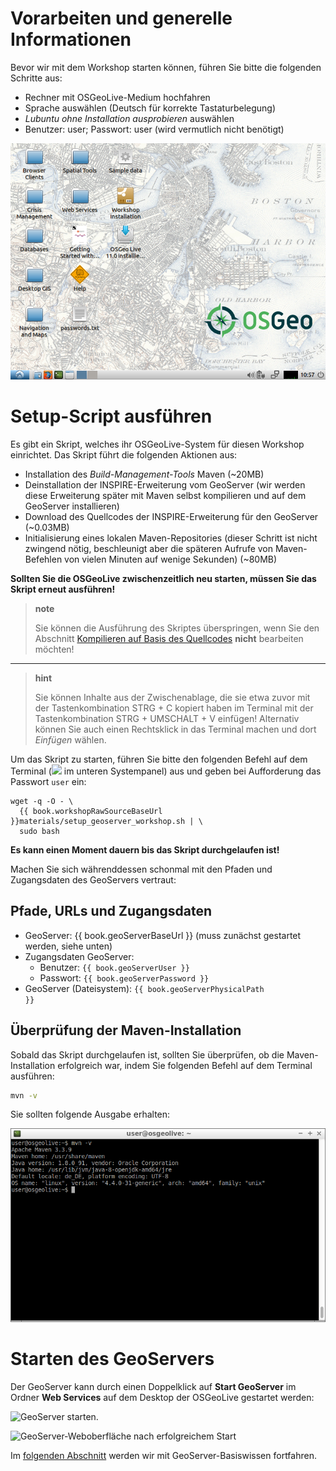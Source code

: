 # Vorarbeiten und generelle Informationen

Bevor wir mit dem Workshop starten können, führen Sie bitte die folgenden Schritte
aus:

* Rechner mit OSGeoLive-Medium hochfahren
* Sprache auswählen (Deutsch für korrekte Tastaturbelegung)
* *Lubuntu ohne Installation ausprobieren* auswählen
* Benutzer: user; Passwort: user (wird vermutlich nicht benötigt)

![Die Startansicht der OSGeo Live {{ book.osGeoLiveVersion }} auf Ihrem Rechner.](../assets/startview.png)

# Setup-Script ausführen

Es gibt ein Skript, welches ihr OSGeoLive-System für diesen Workshop einrichtet.
Das Skript führt die folgenden Aktionen aus:

* Installation des *Build-Management-Tools* Maven (~20MB)
* Deinstallation der INSPIRE-Erweiterung vom GeoServer (wir werden diese Erweiterung
  später mit Maven selbst kompilieren und auf dem GeoServer installieren)
* Download des Quellcodes der INSPIRE-Erweiterung für den GeoServer (~0.03MB)
* Initialisierung eines lokalen Maven-Repositories (dieser Schritt ist nicht
  zwingend nötig, beschleunigt aber die späteren Aufrufe von Maven-Befehlen von
  vielen Minuten auf wenige Sekunden) (~80MB)

**Sollten Sie die OSGeoLive zwischenzeitlich neu starten, müssen Sie das Skript erneut ausführen!**

> **note**
>
> Sie können die Ausführung des Skriptes überspringen, wenn Sie den Abschnitt [Kompilieren auf Basis des Quellcodes](../basics/compilesource.md) **nicht** bearbeiten möchten!

----

> **hint**
>
> Sie können Inhalte aus der Zwischenablage, die sie etwa zuvor mit der
> Tastenkombination STRG + C kopiert haben im Terminal mit der Tastenkombination
> STRG + UMSCHALT + V einfügen! Alternativ können Sie auch einen Rechtsklick in
> das Terminal machen und dort *Einfügen* wählen.

Um das Skript zu starten, führen Sie bitte den folgenden Befehl auf dem Terminal
(![](../assets/terminal_icon.png) im unteren Systempanel) aus und geben bei Aufforderung
das Passwort `user` ein:

<pre><code class="bash">wget -q -O - \
  {{ book.workshopRawSourceBaseUrl }}materials/setup_geoserver_workshop.sh | \
  sudo bash
</code></pre>

**Es kann einen Moment dauern bis das Skript durchgelaufen ist!**

Machen Sie sich währenddessen schonmal mit den Pfaden und Zugangsdaten des GeoServers
vertraut:

## Pfade, URLs und Zugangsdaten

* GeoServer: {{ book.geoServerBaseUrl }} (muss zunächst gestartet werden, siehe unten)
* Zugangsdaten GeoServer:
  * Benutzer: <code>{{ book.geoServerUser }}</code>
  * Passwort: <code>{{ book.geoServerPassword }}</code>
* GeoServer (Dateisystem): <code>{{ book.geoServerPhysicalPath }}</code>

## Überprüfung der Maven-Installation

Sobald das Skript durchgelaufen ist, sollten Sie überprüfen, ob die Maven-Installation
erfolgreich war, indem Sie folgenden Befehl auf dem Terminal ausführen:

```bash
mvn -v
```

Sie sollten folgende Ausgabe erhalten:

![Erfolgreiche Installation von maven.](../assets/mvn_check_version.png)

# Starten des GeoServers

Der GeoServer kann durch einen Doppelklick auf **Start GeoServer** im Ordner
**Web Services** auf dem Desktop der OSGeoLive gestartet werden:

![GeoServer starten.](../assets/start_geoserver.png)

![GeoServer-Weboberfläche nach erfolgreichem Start](../assets/geoserver_gui.png)

Im [folgenden Abschnitt](../basics/README.md) werden wir mit GeoServer-Basiswissen fortfahren.
